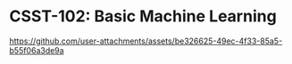 # CSST-102: Basic Machine Learning


https://github.com/user-attachments/assets/be326625-49ec-4f33-85a5-b55f06a3de9a

